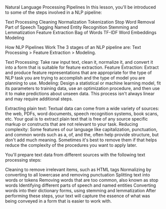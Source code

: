 Natural Language Processing Pipelines
In this lesson, you'll be introduced to some of the steps involved in a NLP pipeline:

Text Processing
Cleaning
Normalization
Tokenization
Stop Word Removal
Part of Speech Tagging
Named Entity Recognition
Stemming and Lemmatization
Feature Extraction
Bag of Words
TF-IDF
Word Embeddings
Modeling



How NLP Pipelines Work
The 3 stages of an NLP pipeline are: Text Processing > Feature Extraction > Modeling.

Text Processing: Take raw input text, clean it, normalize it, and convert it into a form that is suitable for feature extraction.
Feature Extraction: Extract and produce feature representations that are appropriate for the type of NLP task you are trying to accomplish and the type of model you are planning to use.
Modeling: Design a statistical or machine learning model, fit its parameters to training data, use an optimization procedure, and then use it to make predictions about unseen data.
This process isn't always linear and may require additional steps.



Extracting plain text: Textual data can come from a wide variety of sources: the web, PDFs, word documents, speech recognition systems, book scans, etc. Your goal is to extract plain text that is free of any source specific markup or constructs that are not relevant to your task.
Reducing complexity: Some features of our language like capitalization, punctuation, and common words such as a, of, and the, often help provide structure, but don't add much meaning. Sometimes it's best to remove them if that helps reduce the complexity of the procedures you want to apply later.

You'll prepare text data from different sources with the following text processing steps:

Cleaning to remove irrelevant items, such as HTML tags
Normalizing by converting to all lowercase and removing punctuation
Splitting text into words or tokens
Removing words that are too common, also known as stop words
Identifying different parts of speech and named entities
Converting words into their dictionary forms, using stemming and lemmatization
After performing these steps, your text will capture the essence of what was being conveyed in a form that is easier to work with.